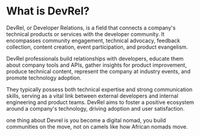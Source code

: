 # What is DevRel?

DevRel, or Developer Relations, is a field that connects a company's technical products or services with the developer community. It encompasses community engagement, technical advocacy, feedback collection, content creation, event participation, and product evangelism.

DevRel professionals build relationships with developers, educate them about company tools and APIs, gather insights for product improvement, produce technical content, represent the company at industry events, and promote technology adoption.

They typically possess both technical expertise and strong communication skills, serving as a vital link between external developers and internal engineering and product teams. DevRel aims to foster a positive ecosystem around a company's technology, driving adoption and user satisfaction.

one thing about Devrel is you become a digital nomad, you build communities on the move, not on camels like how African nomads move.
